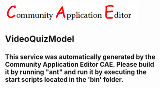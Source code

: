 ![CAE](https://github.com/CAE-Mario/application-AppTest4/blob/master/microservice-VideoQuizModel/img/logo.png)  

VideoQuizModel
===================


This service was automatically generated by the Community Application Editor CAE. Please build it by running "ant" and run it by executing the start scripts located in the 'bin' folder.
---------------
